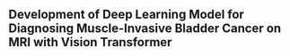 ## Development of Deep Learning Model for Diagnosing Muscle-Invasive Bladder Cancer on MRI with Vision Transformer
